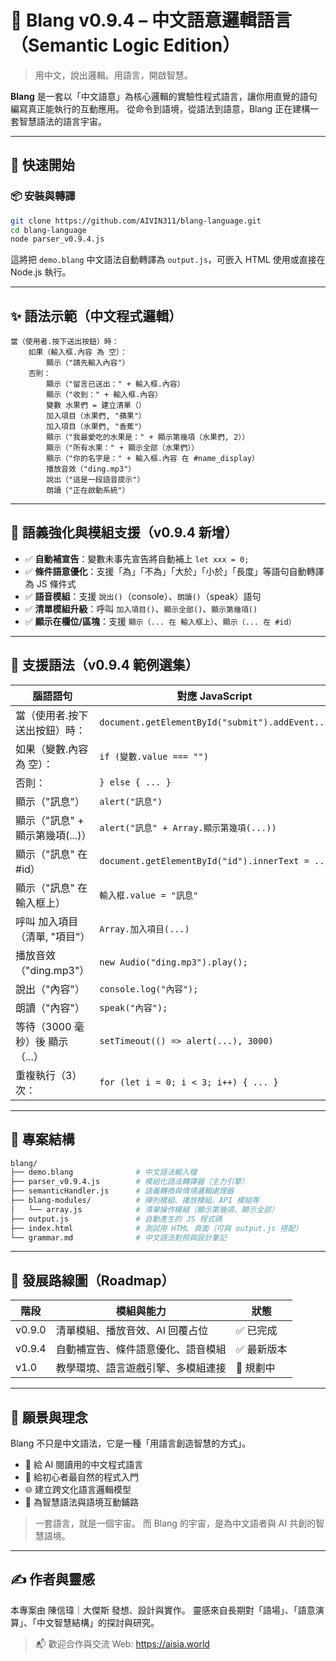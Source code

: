 # 🌳 Blang v0.9.4 – 中文語意邏輯語言（Semantic Logic Edition）

> 用中文，說出邏輯。用語言，開啟智慧。

**Blang** 是一套以「中文語意」為核心邏輯的實驗性程式語言，讓你用直覺的語句編寫真正能執行的互動應用。
從命令到語境，從語法到語意，Blang 正在建構一套智慧語法的語言宇宙。

---

## 🚀 快速開始

### 📦 安裝與轉譯

```bash
git clone https://github.com/AIVIN311/blang-language.git
cd blang-language
node parser_v0.9.4.js
```

這將把 `demo.blang` 中文語法自動轉譯為 `output.js`，可嵌入 HTML 使用或直接在 Node.js 執行。

---

## ✨ 語法示範（中文程式邏輯）

```blang
當（使用者.按下送出按鈕）時：
    如果（輸入框.內容 為 空）：
        顯示（"請先輸入內容"）
    否則：
        顯示（"留言已送出：" + 輸入框.內容）
        顯示（"收到：" + 輸入框.內容）
        變數 水果們 = 建立清單（）
        加入項目（水果們, "蘋果"）
        加入項目（水果們, "香蕉"）
        顯示（"我最愛吃的水果是：" + 顯示第幾項（水果們, 2））
        顯示（"所有水果：" + 顯示全部（水果們））
        顯示（"你的名字是：" + 輸入框.內容 在 #name_display）
        播放音效（"ding.mp3"）
        說出（"這是一段語音提示"）
        朗讀（"正在啟動系統"）
```

---

## 🧠 語義強化與模組支援（v0.9.4 新增）

- ✅ **自動補宣告**：變數未事先宣告將自動補上 `let xxx = 0;`
- ✅ **條件語意優化**：支援「為」「不為」「大於」「小於」「長度」等語句自動轉譯為 JS 條件式
- ✅ **語音模組**：支援 `說出()`（console）、`朗讀()`（speak）語句
- ✅ **清單模組升級**：呼叫 `加入項目()`、`顯示全部()`、`顯示第幾項()`
- ✅ **顯示在欄位/區塊**：支援 `顯示（... 在 輸入框上）`、`顯示（... 在 #id）`

---

## 📖 支援語法（v0.9.4 範例選集）

| 腦語語句                         | 對應 JavaScript                                 |
| -------------------------------- | ----------------------------------------------- |
| 當（使用者.按下送出按鈕）時：    | `document.getElementById("submit").addEvent...` |
| 如果（變數.內容 為 空）：        | `if (變數.value === "")`                        |
| 否則：                           | `} else { ... }`                                |
| 顯示（"訊息"）                   | `alert("訊息")`                                 |
| 顯示（"訊息" + 顯示第幾項(...)） | `alert("訊息" + Array.顯示第幾項(...))`         |
| 顯示（"訊息" 在 #id）            | `document.getElementById("id").innerText = ...` |
| 顯示（"訊息" 在 輸入框上）       | `輸入框.value = "訊息"`                         |
| 呼叫 加入項目（清單, "項目"）    | `Array.加入項目(...)`                           |
| 播放音效（"ding.mp3"）           | `new Audio("ding.mp3").play();`                 |
| 說出（"內容"）                   | `console.log("內容");`                          |
| 朗讀（"內容"）                   | `speak("內容");`                                |
| 等待（3000 毫秒）後 顯示（...）  | `setTimeout(() => alert(...), 3000)`            |
| 重複執行（3）次：                | `for (let i = 0; i < 3; i++) { ... }`           |

---

## 📁 專案結構

```bash
blang/
├── demo.blang              # 中文語法輸入檔
├── parser_v0.9.4.js        # 模組化語法轉譯器（主力引擎）
├── semanticHandler.js      # 語義轉換與情境邏輯處理器
├── blang-modules/          # 陣列模組、播放模組、API 模組等
│   └── array.js            # 清單操作模組（顯示第幾項、顯示全部）
├── output.js               # 自動產生的 JS 程式碼
├── index.html              # 測試用 HTML 頁面（可與 output.js 搭配）
└── grammar.md              # 中文語法對照與設計筆記
```

---

## 🧭 發展路線圖（Roadmap）

| 階段   | 模組與能力                         | 狀態        |
| ------ | ---------------------------------- | ----------- |
| v0.9.0 | 清單模組、播放音效、AI 回覆占位    | ✅ 已完成   |
| v0.9.4 | 自動補宣告、條件語意優化、語音模組 | ✅ 最新版本 |
| v1.0   | 教學環境、語言遊戲引擎、多模組連接 | 🚀 規劃中   |

---

## 🌌 願景與理念

Blang 不只是中文語法，它是一種「用語言創造智慧的方式」。

- 🧠 給 AI 閱讀用的中文程式語言
- 🌱 給初心者最自然的程式入門
- 🌐 建立跨文化語言邏輯模型
- 🤖 為智慧語法與語境互動鋪路

> 一套語言，就是一個宇宙。
> 而 Blang 的宇宙，是為中文語者與 AI 共創的智慧語境。

---

## ✍️ 作者與靈感

本專案由 陳信瑋｜大傑斯 發想、設計與實作。
靈感來自長期對「語場」、「語意演算」、「中文智慧結構」的探討與研究。

> 📬 歡迎合作與交流
> Web: https://aisia.world
